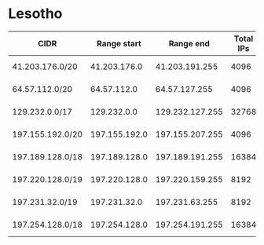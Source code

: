 # Lesotho

CIDR               | Range start     | Range end       | Total IPs  | Assign date | Owner
------------------ | --------------- | --------------- | ---------- | ----------- | -----
41.203.176.0/20    | 41.203.176.0    | 41.203.191.255  | 4096       | 2008-03-18  | 
64.57.112.0/20     | 64.57.112.0     | 64.57.127.255   | 4096       | 2002-02-28  | 
129.232.0.0/17     | 129.232.0.0     | 129.232.127.255 | 32768      | 2015-01-20  | 
197.155.192.0/20   | 197.155.192.0   | 197.155.207.255 | 4096       | 2012-07-10  | 
197.189.128.0/18   | 197.189.128.0   | 197.189.191.255 | 16384      | 2013-06-17  | 
197.220.128.0/19   | 197.220.128.0   | 197.220.159.255 | 8192       | 2011-05-17  | 
197.231.32.0/19    | 197.231.32.0    | 197.231.63.255  | 8192       | 2013-03-15  | 
197.254.128.0/18   | 197.254.128.0   | 197.254.191.255 | 16384      | 2011-02-25  | 
